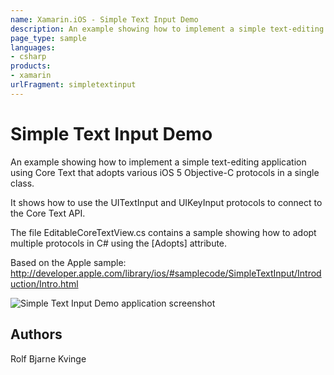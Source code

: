 ```yaml
---
name: Xamarin.iOS - Simple Text Input Demo
description: An example showing how to implement a simple text-editing application using Core Text that adopts various iOS 5 Objective-C protocols in a single...
page_type: sample
languages:
- csharp
products:
- xamarin
urlFragment: simpletextinput
---
```

# Simple Text Input Demo

An example showing how to implement a simple text-editing application using Core Text that adopts
various iOS 5 Objective-C protocols in a single class.

It shows how to use the UITextInput and UIKeyInput protocols to connect to the Core Text API.

The file EditableCoreTextView.cs contains a sample showing how to adopt multiple protocols in 
C# using the [Adopts] attribute.

Based on the Apple sample:
http://developer.apple.com/library/ios/#samplecode/SimpleTextInput/Introduction/Intro.html

![Simple Text Input Demo application screenshot](Screenshots/SimpleTextInput.png "Simple Text Input Demo application screenshot")

## Authors

Rolf Bjarne Kvinge
